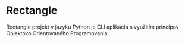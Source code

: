 # Rectangle
Rectangle projekt v jazyku Python je CLI aplikácia s využitím princípov Objektovo Orientovaného Programovania.
